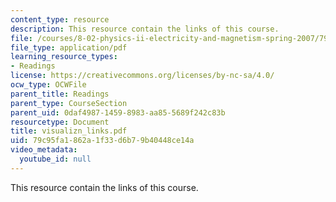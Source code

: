 ```yaml
---
content_type: resource
description: This resource contain the links of this course.
file: /courses/8-02-physics-ii-electricity-and-magnetism-spring-2007/79c95fa1862a1f33d6b79b40448ce14a_visualizn_links.pdf
file_type: application/pdf
learning_resource_types:
- Readings
license: https://creativecommons.org/licenses/by-nc-sa/4.0/
ocw_type: OCWFile
parent_title: Readings
parent_type: CourseSection
parent_uid: 0daf4987-1459-8983-aa85-5689f242c83b
resourcetype: Document
title: visualizn_links.pdf
uid: 79c95fa1-862a-1f33-d6b7-9b40448ce14a
video_metadata:
  youtube_id: null
---
```

This resource contain the links of this course.